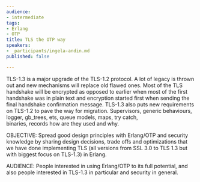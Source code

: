 ```yaml
---
audience:
- intermediate
tags:
- Erlang
- OTP
title: TLS the OTP way
speakers:
- _participants/ingela-andin.md
published: false

---
```

TLS-1.3 is a major upgrade of the TLS-1.2 protocol. A lot of legacy is thrown out and new mechanisms will replace old flawed ones. Most of the TLS handshake will be encrypted as opposed to earlier when most of the first handshake was in plain text and encryption started first when sending the final handshake confirmation message. TLS-1.3 also puts new requirements on TLS-1.2 to pave the way for migration. Supervisors, generic behaviours, logger, gb_trees, ets, queue models, maps, try catch,  
binaries, records how are they used and why.

OBJECTIVE: Spread good design principles with Erlang/OTP and security knowledge by sharing design decisions, trade offs and optimizations that we have done implementing TLS (all versions from SSL 3.0 to TLS 1.3 but with biggest focus on TLS-1.3) in Erlang.

AUDIENCE: People interested in using Erlang/OTP to its full potential, and also people interested in TLS-1.3 in particular and security in general.